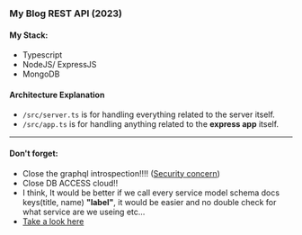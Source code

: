### My Blog REST API (2023)

#### My Stack:

- Typescript
- NodeJS/ ExpressJS
- MongoDB

#### Architecture Explanation

- `/src/server.ts` is for handling everything related to the server itself.
- `/src/app.ts` is for handling anything related to the **express app** itself.

---

#### Don't forget:

- Close the graphql introspection!!!! ([Security concern]('https://youtu.be/viWzbPuGqpo'))
- Close DB ACCESS cloud!!
- I think, It would be better if we call every service model schema docs keys(title, name) **"label"**, it would be easier and no double check for what service are we useing etc...
- [Take a look here]('https://www.builder.io/blog/safe-data-fetching')
